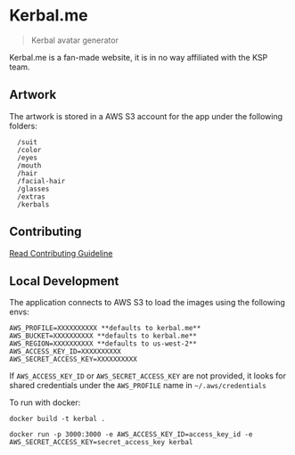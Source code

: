 # Kerbal.me

> Kerbal avatar generator

Kerbal.me is a fan-made website, it is in no way affiliated with the KSP team.

## Artwork

The artwork is stored in a AWS S3 account for the app under the following folders:

```
  /suit
  /color
  /eyes
  /mouth
  /hair
  /facial-hair
  /glasses
  /extras
  /kerbals
```

## Contributing

[Read Contributing Guideline](./contributing.md)

## Local Development

The application connects to AWS S3 to load the images using the following envs:

```
AWS_PROFILE=XXXXXXXXXX **defaults to kerbal.me**
AWS_BUCKET=XXXXXXXXXX **defaults to kerbal.me**
AWS_REGION=XXXXXXXXXX **defaults to us-west-2**
AWS_ACCESS_KEY_ID=XXXXXXXXXX
AWS_SECRET_ACCESS_KEY=XXXXXXXXXX
```

If `AWS_ACCESS_KEY_ID` or `AWS_SECRET_ACCESS_KEY` are not provided, it looks for shared credentials under the `AWS_PROFILE` name in `~/.aws/credentials`

To run with docker:

`docker build -t kerbal .`

`docker run -p 3000:3000 -e AWS_ACCESS_KEY_ID=access_key_id -e AWS_SECRET_ACCESS_KEY=secret_access_key kerbal`
